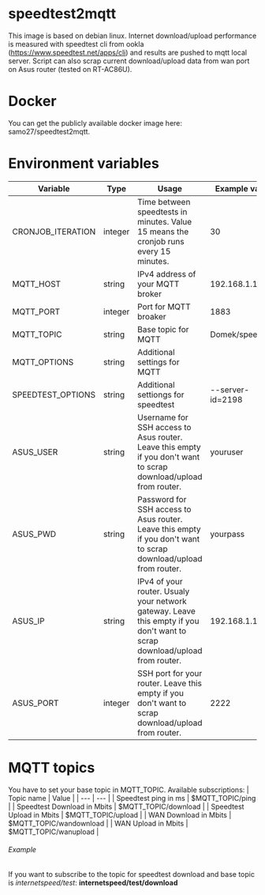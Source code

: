 # speedtest2mqtt
This image is based on debian linux. Internet download/upload performance is measured with speedtest cli from ookla (https://www.speedtest.net/apps/cli) and results are pushed to mqtt local server. Script can also scrap current download/upload data from wan port on Asus router (tested on RT-AC86U). 

# Docker
You can get the publicly available docker image here: samo27/speedtest2mqtt.

# Environment variables
| Variable | Type | Usage | Example value | Default |
| --- | --- | --- | --- | --- |
| CRONJOB_ITERATION | integer | Time between speedtests in minutes. Value 15 means the cronjob runs every 15 minutes. | 30 | 15 |
| MQTT_HOST | string | IPv4 address of your MQTT broker | 192.168.1.14 | 192.168.1.14 |
| MQTT_PORT | integer | Port for MQTT broaker | 1883 | 1833 |
| MQTT_TOPIC | string | Base topic for MQTT | Domek/speedtest | Domek/speedtest |
| MQTT_OPTIONS | string | Additional settings for MQTT | | none |
| SPEEDTEST_OPTIONS | string | Additional settiongs for speedtest | --server-id=2198 | none |
| ASUS_USER | string | Username for SSH access to Asus router. Leave this empty if you don't want to scrap download/upload from router. | youruser | none |
| ASUS_PWD | string | Password for SSH access to Asus router. Leave this empty if you don't want to scrap download/upload from router. | yourpass | none |
| ASUS_IP | string | IPv4 of your router. Usualy your network gateway. Leave this empty if you don't want to scrap download/upload from router. | 192.168.1.1 | none |
| ASUS_PORT | integer | SSH port for your router. Leave this empty if you don't want to scrap download/upload from router. | 2222 | none |

# MQTT topics
You have to set your base topic in MQTT_TOPIC. Available subscriptions:
| Topic name | Value |
| --- | --- |
| Speedtest ping in ms | $MQTT_TOPIC/ping |
| Speedtest Download in Mbits | $MQTT_TOPIC/download |
| Speedtest Upload in Mbits | $MQTT_TOPIC/upload |
| WAN Download in Mbits | $MQTT_TOPIC/wandownload |
| WAN Upload in Mbits | $MQTT_TOPIC/wanupload |

###### Example 
If you want to subscribe to the topic for speedtest download and base topic is *internetspeed/test*: **internetspeed/test/download**
